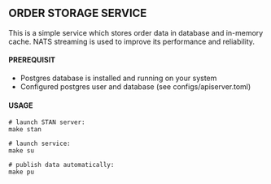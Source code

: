 ## ORDER STORAGE SERVICE

This is a simple service which stores order data in database and in-memory cache. NATS streaming is used to improve its performance and reliability.

#### PREREQUISIT

- Postgres database is installed and running on your system
- Configured postgres user and database (see configs/apiserver.toml) 


#### USAGE

  
```
# launch STAN server:
make stan
```
```
# launch service:
make su
```
```
# publish data automatically:
make pu
```
